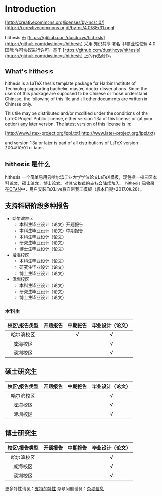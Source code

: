 # Introduction

[http://creativecommons.org/licenses/by-nc/4.0/](https://i.creativecommons.org/l/by-nc/4.0/88x31.png)

hithesis 由 [https://github.com/dustincys/hithesis](https://github.com/dustincys/hithesis) 采用 知识共享 署名-非商业性使用 4.0 国际 许可协议进行许可。基于 [https://github.com/dustincys/hithesis](https://github.com/dustincys/hithesis) 上的作品创作。

## What's hithesis

hithesis is a LaTeX thesis template package for Harbin Institute of Technolog
supporting bachelor, master, doctor dissertations. Since the users of this
package are supposed to be Chinese or those understand Chinese, the following of
this file and all other documents are written in Chinese only.

This file may be distributed and/or modified under the
conditions of the LaTeX Project Public License, either version 1.3a
of this license or (at your option) any later version.
The latest version of this license is in:

[http://www.latex-project.org/lppl.txt](http://www.latex-project.org/lppl.txt)

and version 1.3a or later is part of all distributions of LaTeX
version 2004/10/01 or later.

## hithesis 是什么

hithesis
一个简单易用的哈尔滨工业大学学位论文LaTeX模板，现包括一校三区本科论文、硕士论文、博士论文。对其它格式的支持会陆续加入。
hithesis 已收录在[CTAN](https://ctan.org/pkg/hithesis)中，用户安装TeXLive将自带我工模板（版本日期>2017.08.28）。

## 支持科研阶段多种报告

* 哈尔滨校区
  * 本科生毕业设计（论文）开题报告
  * 本科生毕业设计（论文）中期报告
  * 本科生毕业设计（论文）
  * 研究生毕业设计（论文）
  * 博士生毕业设计（论文）
* 威海校区
  * 本科生毕业设计（论文）
  * 研究生毕业设计（论文）
  * 博士生毕业设计（论文）
* 深圳校区
  * 本科生毕业设计（论文）
  * 研究生毕业设计（论文）
  * 博士生毕业设计（论文）

### 本科生

| 校区\报告类型 | 开题报告 | 中期报告 | 毕业设计（论文） |
|:-------------:|:--------:|:--------:|:----------------:|
|   哈尔滨校区  |          |     √    |         √        |
|    威海校区   |          |          |         √        |
|    深圳校区   |          |          |         √        |

## 硕士研究生

| 校区\报告类型 | 开题报告 | 中期报告 | 毕业设计（论文） |
|:-------------:|:--------:|:--------:|:----------------:|
|   哈尔滨校区  |          |          |         √        |
|    威海校区   |          |          |         √        |
|    深圳校区   |          |          |         √        |

## 博士研究生

| 校区\报告类型 | 开题报告 | 中期报告 | 毕业设计（论文） |
|:-------------:|:--------:|:--------:|:----------------:|
|   哈尔滨校区  |          |          |         √        |
|    威海校区   |          |          |         √        |
|    深圳校区   |          |          |         √        |

更多特性请见：[支持的特性](./doc/FEATURES.md)
杂项问题请见：[杂项信息](./doc/MISC.md)
